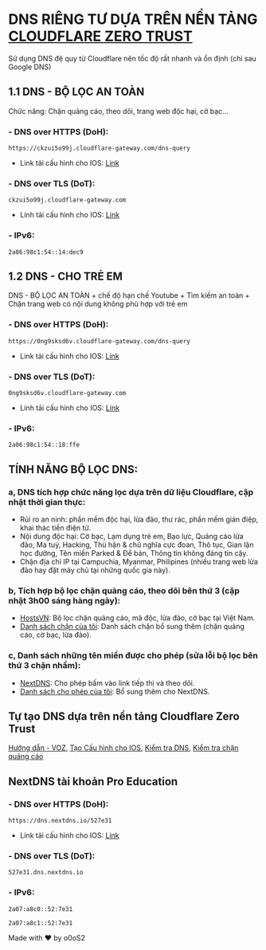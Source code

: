 # DNS RIÊNG TƯ DỰA TRÊN NỀN TẢNG [CLOUDFLARE ZERO TRUST](https://www.cloudflare.com/zero-trust/)
Sử dụng DNS đệ quy từ Cloudflare nên tốc độ rất nhanh và ổn định (chỉ sau Google DNS)
## 1.1 DNS - BỘ LỌC AN TOÀN
Chức năng: Chặn quảng cáo, theo dõi, trang web độc hại, cờ bạc...
### - DNS over HTTPS (DoH):
```
https://ckzui5o99j.cloudflare-gateway.com/dns-query
```
* Link tải cấu hình cho IOS: [Link](https://app.box.com/s/ecz35292kaimiuw1njtn9y34mieqnc7z)
### - DNS over TLS (DoT):
```
ckzui5o99j.cloudflare-gateway.com
```
* Linh tải cấu hình cho IOS: [Link](https://app.box.com/s/dnqyazkux2av1cc1tr0zsxq9w7er5o0l)
### - IPv6: 
```
2a06:98c1:54::14:dec9
```

## 1.2 DNS - CHO TRẺ EM
DNS - BỘ LỌC AN TOÀN + chế độ hạn chế Youtube + Tìm kiếm an toàn + Chặn trang web có nội dung không phù hợp với trẻ em
### - DNS over HTTPS (DoH):
```
https://0ng9sksd6v.cloudflare-gateway.com/dns-query
```
* Link tải cấu hình cho IOS: [Link](https://app.box.com/s/v4bzil3wvzagkdolh4swmcifnxe137u2)
### - DNS over TLS (DoT):
```
0ng9sksd6v.cloudflare-gateway.com
```
* Linh tải cấu hình cho IOS: [Link](https://app.box.com/s/pffloolmgvkcezx9yopyn8ockomu9ddz)
### - IPv6: 
```
2a06:98c1:54::18:ffe
```
## TÍNH NĂNG BỘ LỌC DNS:
### a, DNS tích hợp chức năng lọc dựa trên dữ liệu Cloudflare, cập nhật thời gian thực:
- Rủi ro an ninh: phần mềm độc hại, lừa đảo, thư rác, phần mềm gián điệp, khai thác tiền điện tử.
- Nội dung độc hại: Cờ bạc, Lạm dụng trẻ em, Bạo lực, Quảng cáo lừa đảo, Ma tuý, Hacking, Thù hận & chủ nghĩa cực đoan, Thô tục, Gian lận học đường, Tên miền Parked & Để bán, Thông tin không đáng tin cậy.
- Chặn địa chỉ IP tại Campuchia, Myanmar, Philipines (nhiều trang web lừa đảo hay đặt máy chủ tại những quốc gia này).

### b, Tích hợp bộ lọc chặn quảng cáo, theo dõi bên thứ 3 (cập nhật 3h00 sáng hàng ngày):
- [HostsVN](https://github.com/bigdargon/hostsVN): Bộ lọc chặn quảng cáo, mã độc, lừa đảo, cờ bạc tại Việt Nam.
- [Danh sách chặn của tôi](https://raw.githubusercontent.com/o0oS2/DNS-Filter/main/Denylist): Danh sách chặn bổ sung thêm (chặn quảng cáo, cờ bạc, lừa đảo).
### c, Danh sách những tên miền được cho phép (sửa lỗi bộ lọc bên thứ 3 chặn nhầm):
- [NextDNS](https://raw.githubusercontent.com/nextdns/click-tracking-domains/main/domains): Cho phép bấm vào link tiếp thị và theo dõi.
- [Danh sách cho phép của tôi](https://raw.githubusercontent.com/o0oS2/DNS-Filter/main/Allowlist): Bổ sung thêm cho NextDNS.


## Tự tạo DNS dựa trên nền tảng Cloudflare Zero Trust
[Hướng dẫn - VOZ](https://voz.vn/t/huong-dan-dung-cloudflare-zero-trust.822971/), [Tạo Cấu hình cho IOS](https://dns.notjakob.com/tool.html), [Kiểm tra DNS](https://www.dnscheck.tools/), [Kiểm tra chặn quảng cáo](https://d3ward.github.io/toolz/adblock.html)

## NextDNS tài khoản Pro Education
### - DNS over HTTPS (DoH):
```
https://dns.nextdns.io/527e31
```
* Link tải cấu hình cho IOS: [Link](https://apple.nextdns.io/?profile=527e31)
### - DNS over TLS (DoT):
```
527e31.dns.nextdns.io
```
### - IPv6: 
```
2a07:a8c0::52:7e31
```
```
2a07:a8c1::52:7e31
```

Made with ♥ by o0oS2
